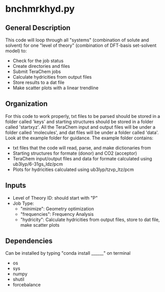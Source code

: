 # bnchmrkhyd.py

## General Description
This code will loop through all "systems" (combination of solute and solvent) for one "level of theory" (combination of DFT-basis set-solvent model) to:
* Check for the job status
* Create directories and files
* Submit TeraChem jobs
* Calculate hydricities from output files
* Store results to a dat file
* Make scatter plots with a linear trendline

## Organization
For this code to work properly, txt files to be parsed should be stored in a folder called 'keys' and starting structures should be stored in a folder called 'startxyz'. All the TeraChem input and output files will be under a folder called 'molecules', and dat files will be under a folder called 'data'. Look at the example folder for guidance. The example folder contains:
* txt files that the code will read, parse, and make dictionaries from
* Starting structures for formate (donor) and CO2 (acceptor)
* TeraChem input/output files and data for formate calculated using ub3lyp/6-31gs_ldz/pcm
* Plots for hydricities calculated using ub3lyp/tzvp_ltz/pcm

## Inputs
* Level of Theory ID: should start with "P"
* Job Type:
  * "minimize": Geometry optimization
  * "frequencies": Frequency Analysis
  * "hydricity": Calculate hydricities from output files, store to dat file, make scatter plots

## Dependencies
Can be installed by typing "conda install ______" on terminal
* os
* sys
* numpy
* shutil
* forcebalance
